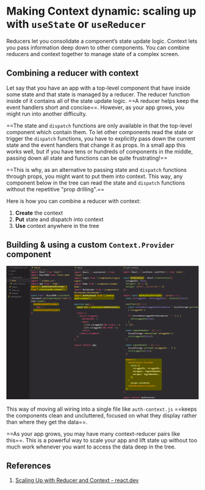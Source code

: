 # Making Context dynamic: scaling up with `useState` or `useReducer`

Reducers let you consolidate a component’s state update logic. Context lets you pass information deep down to other components. You can combine reducers and context together to manage state of a complex screen.

## Combining a reducer with context 

Let say that you have an app with a top-level component that have inside some state and that state is managed by a reducer. The reducer function inside of it contains all of the state update logic. ==A reducer helps keep the event handlers short and concise==. However, as your app grows, you might run into another difficulty.

==The state and `dispatch` functions are only available in that the top-level component which contain them. To let other components read the state or trigger the `dispatch` functions, you have to explicitly pass down the current state and the event handlers that change it as props. In a small app this works well, but if you have tens or hundreds of components in the middle, passing down all state and functions can be quite frustrating!==

==This is why, as an alternative to passing state and `dispatch` functions through props, you might want to put them into context. This way, any component below in the tree can read the state and `dispatch` functions without the repetitive "prop drilling".==

Here is how you can combine a reducer with context:

1. **Create** the context
2. **Put** state and dispatch into context
3. **Use** context anywhere in the tree

## Building & using a custom `Context.Provider` component

![Making_Context_dynamic](../../img/Making_Context_dynamic.jpg)

This way of moving all wiring into a single file like `auth-context.js` ==keeps the components clean and uncluttered, focused on what they display rather than where they get the data==.

==As your app grows, you may have many context-reducer pairs like this==. This is a powerful way to scale your app and lift state up without too much work whenever you want to access the data deep in the tree.

## References

1. [Scaling Up with Reducer and Context - react.dev](https://react.dev/learn/scaling-up-with-reducer-and-context)